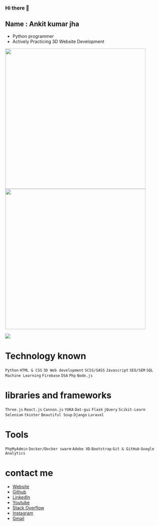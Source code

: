 ### Hi there 👋

## Name : Ankit kumar jha

- Python programmer
- Actively Practicing 3D Website Development

<img src="https://ankitjha2603.github.io/ankitjha2603/ankitjha2603 resume page-1.jpg" width="450px"></img>
<img src="https://ankitjha2603.github.io/ankitjha2603/ankitjha2603 resume page-2.jpg" width="450px"></img>


<img src="https://github-readme-stats.vercel.app/api/top-langs/?username=ankitjha2603&layout=donut"></img>

# Technology known

`Python`
`HTML & CSS`
`3D Web development`
`SCSS/SASS`
`Javascript`
`SEO/SEM`
`SQL`
`Machine Learning`
`Firebase`
`DSA`
`Php`
`Node.js`

# libraries and frameworks

`Three.js`
`React.js`
`Cannon.js`
`YUKA`
`Dat-gui`
`Flask`
`jQuery`
`Scikit-Learn`
`Selenium`
`tkinter`
`Beautiful Soup`
`Django`
`Laravel`

# Tools

`PhpMyAdmin`
`Docker/Docker swarm`
`Adobe XD`
`Bootstrap`
`Git & GitHub`
`Google Analytics`

# contact me

- [Website](https://ankitjha2603.github.io/)
- [Github](https://github.com/ankitjha2603)
- [LinkedIn](https://linkedin.com/in/ankitjha2603)
- [Youtube](https://www.youtube.com/@cognitiveAnkit)
- [Stack Overflow](https://stackoverflow.com/users/17047946/ankit-kumar-jha)
- [Instagram](https://www.instagram.com/cognitiveAnkit/)
- <a href = "mailto: ankitjha2603@gmail.com">Gmail</a>
